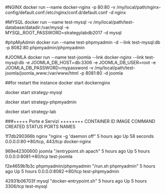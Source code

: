 #NGINX
docker run --name docker-nginx -p 80:80 -v /my/local/path/nginx-config/default.conf:/etc/nginx/conf.d/default.conf -d nginx

#MYSQL
docker run --name test-mysql -v /my/local/path/test-database/datadir:/var/mysql -e MYSQL_ROOT_PASSWORD=strategylabdb2017 -d mysql

#phpMyAdmin
docker run --name test-phpmyadmin -d --link test-mysql:db -p 8082:80 phpmyadmin/phpmyadmin

#JOOMLA
docker run --name test-joomla --link docker-nginx --link test-mysql:db -e JOOMLA_DB_HOST=db:3306 -e JOOMLA_DB_USER=root -e JOOMLA_DB_PASSWORD=mypassword -v /my/local/path/test-joomla/joomla_www:/var/www/html -p 8081:80 -d joomla



##for restart the instance
docker start dockernginx

docker start strategy-mysql

docker start strategy-phpmyadmin

docker start strategy-lab


###+++++ Porte e Servizi ++++++++
CONTAINER ID        IMAGE                   COMMAND                  CREATED             STATUS              PORTS                         NAMES

1f7db290366b        nginx                   "nginx -g 'daemon off"   5 hours ago         Up 58 seconds       0.0.0.0:80->80/tcp, 443/tcp   docker-nginx

969e42300600        joomla                  "/entrypoint.sh apach"   5 hours ago         Up 5 hours          0.0.0.0:8081->80/tcp          test-joomla

f2e4659b1b3c        phpmyadmin/phpmyadmin   "/run.sh phpmyadmin"     5 hours ago         Up 5 hours          0.0.0.0:8082->80/tcp          test-phpmyadmin

42931b06703f        mysql                   "docker-entrypoint.sh"   5 hours ago         Up 5 hours          3306/tcp                      test-mysql
